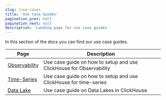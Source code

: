 ```yaml
---
slug: /use-cases
title: 'Use Case Guides'
pagination_prev: null
pagination_next: null
description: 'Landing page for use case guides'
---
```


In this section of the docs you can find our use case guides.

| Page                                    | Description                                                         |
|-----------------------------------------|---------------------------------------------------------------------|
| [Observability](observability/index.md) | Use case guide on how to setup and use ClickHouse for Observability |
| [Time-Series](time-series/index.md)     | Use case guide on how to setup and use ClickHouse for time-series   |
| [Data Lake](data_lake/index.md)         | Use case guide on Data Lakes in ClickHouse                          |
